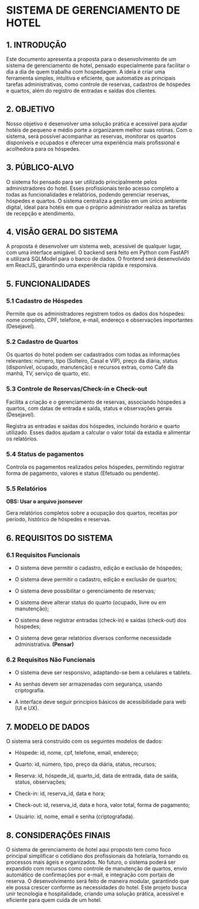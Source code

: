# SISTEMA DE GERENCIAMENTO DE HOTEL
## 1. INTRODUÇÃO
Este documento apresenta a proposta para o desenvolvimento de um sistema de gerenciamento de hotel, pensado especialmente para facilitar o dia a dia de quem trabalha com hospedagem. A ideia é criar uma ferramenta simples, intuitiva e eficiente, que automatize as principais tarefas administrativas, como controle de reservas, cadastros de hóspedes e quartos, além do registro de entradas e saídas dos clientes.

## 2. OBJETIVO
Nosso objetivo é desenvolver uma solução prática e acessível para ajudar hotéis de pequeno e médio porte a organizarem melhor suas rotinas. Com o sistema, será possível acompanhar as reservas, monitorar os quartos disponíveis e ocupados e oferecer uma experiência mais profissional e acolhedora para os hóspedes.

## 3. PÚBLICO-ALVO
O sistema foi pensado para ser utilizado principalmente pelos administradores do hotel. Esses profissionais terão acesso completo a todas as funcionalidades e relatórios, podendo gerenciar reservas, hóspedes e quartos. O sistema centraliza a gestão em um único ambiente digital, ideal para hotéis em que o próprio administrador realiza as tarefas de recepção e atendimento.

## 4. VISÃO GERAL DO SISTEMA
A proposta é desenvolver um sistema web, acessível de qualquer lugar, com uma interface amigável. O backend será feito em Python com FastAPI e utilizará SQLModel para o banco de dados. O frontend será desenvolvido em ReactJS, garantindo uma experiência rápida e responsiva.

## 5. FUNCIONALIDADES
### 5.1 Cadastro de Hóspedes
Permite que os administradores registrem todos os dados dos hóspedes: nome completo, CPF, telefone, e-mail, endereço e observações importantes (Desejavel).

### 5.2 Cadastro de Quartos
Os quartos do hotel podem ser cadastrados com todas as informações relevantes: número, tipo (Solteiro, Casal e VIP), preço da diária, status (disponível, ocupado, manutenção) e recursos extras, como Café da manhã, TV, serviço de quarto, etc.

### 5.3 Controle de Reservas/Check-in e Check-out
Facilita a criação e o gerenciamento de reservas, associando hóspedes a quartos, com datas de entrada e saída, status e observações gerais (Desejavel).

Registra as entradas e saídas dos hóspedes, incluindo horário e quarto utilizado. Esses dados ajudam a calcular o valor total da estadia e alimentar os relatórios.

### 5.4 Status de pagamentos
Controla os pagamentos realizados pelos hóspedes, permitindo registrar forma de pagamento, valores e status (Efetuado ou pendente).

### 5.5 Relatórios
**OBS: Usar o arquivo jsonsever**

Gera relatórios completos sobre a ocupação dos quartos, receitas por período, histórico de hóspedes e reservas.

## 6. REQUISITOS DO SISTEMA
### 6.1 Requisitos Funcionais
* O sistema deve permitir o cadastro, edição e exclusão de hóspedes;

* O sistema deve permitir o cadastro, edição e exclusão de quartos;

* O sistema deve possibilitar o gerenciamento de reservas;

* O sistema deve alterar status do quarto (ocupado, livre ou em manutenção);

* O sistema deve registrar entradas (check-in) e saídas (check-out) dos hóspedes;

* O sistema deve gerar relatórios diversos conforme necessidade administrativa. __(Pensar)__

### 6.2 Requisitos Não Funcionais
* O sistema deve ser responsivo, adaptando-se bem a celulares e tablets.

* As senhas devem ser armazenadas com segurança, usando criptografia.

* A interface deve seguir princípios básicos de acessibilidade para web (UI e UX).

## 7. MODELO DE DADOS
O sistema será construído com os seguintes modelos de dados:
* Hóspede: id, nome, cpf, telefone, email, endereço;

* Quarto: id, número, tipo, preço da diária, status, recursos;

* Reserva: id, hóspede_id, quarto_id, data de entrada, data de saída, status, observações;

* Check-in: id, reserva_id, data e hora;

* Check-out: id, reserva_id, data e hora, valor total, forma de pagamento;

* Usuário: id, nome, email e senha (criptografada).

## 8. CONSIDERAÇÕES FINAIS
O sistema de gerenciamento de hotel aqui proposto tem como foco principal simplificar o cotidiano dos profissionais da hotelaria, tornando os processos mais ágeis e organizados. No futuro, o sistema poderá ser expandido com recursos como controle de manutenção de quartos, envio automático de confirmações por e-mail, e integração com portais de reserva. O desenvolvimento será feito de maneira modular, garantindo que ele possa crescer conforme as necessidades do hotel.
Este projeto busca unir tecnologia e hospitalidade, criando uma solução prática, acessível e eficiente para quem cuida de um hotel.
